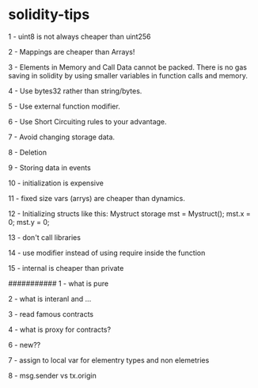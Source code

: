# solidity-tips
1 - uint8 is not always cheaper than uint256


2 - Mappings are cheaper than Arrays!

3 - Elements in Memory and Call Data cannot be packed. There is no gas saving in solidity by using smaller variables in function calls and memory.

4 - Use bytes32 rather than string/bytes.

5 - Use external function modifier.

6 - Use Short Circuiting rules to your advantage.

7 - Avoid changing storage data.

8 - Deletion

9 - Storing data in events

10 - initialization is expensive

11 - fixed size vars (arrys) are cheaper than dynamics.

12 - Initializing structs like this:
  Mystruct storage mst = Mystruct();
  mst.x = 0;
  mst.y = 0;

13 - don't call libraries

14 - use modifier instead of using require inside the function

15 - internal is cheaper than private





########### 
1 - what is pure

2 - what is interanl and ...

3 - read famous contracts

4 - what is proxy for contracts?

6 - new??

7 - assign to local var for elementry types and non elemetries

8 - msg.sender vs tx.origin
